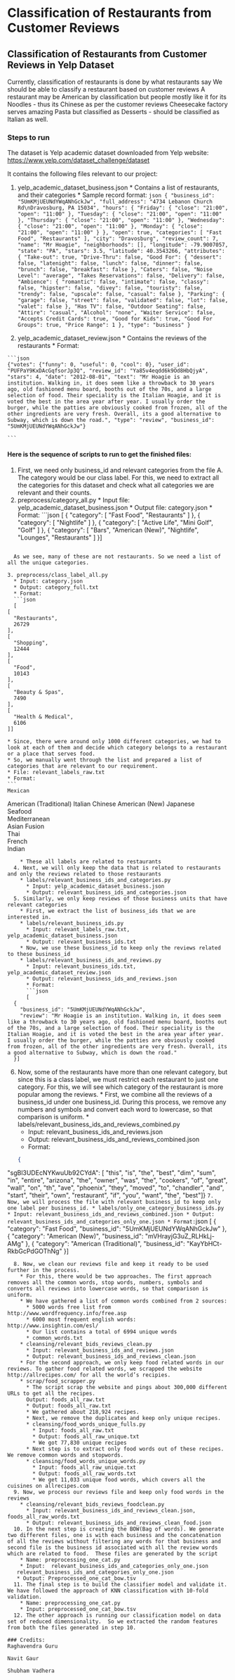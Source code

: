 # Classification of Restaurants from Customer Reviews

## Classification of Restaurants from Customer Reviews in Yelp Dataset
Currently, classification of restaurants is done by what restaurants say
We should be able to classify a restaurant based on customer reviews
A restaurant may be American by classification but people mostly like it for its Noodles - thus its Chinese as per the customer reviews
Cheesecake factory serves amazing Pasta but classified as Desserts - should be classified as
Italian as well.

### Steps to run

The dataset is Yelp academic dataset downloaded from Yelp website:
https://www.yelp.com/dataset_challenge/dataset

It contains the following files relevant to our project:
  1. yelp_academic_dataset_business.json
    * Contains a list of restaurants, and their categories
    * Sample record format:
    ```json
    {
	"business_id": "5UmKMjUEUNdYWqANhGckJw",
	"full_address": "4734 Lebanon Church Rd\nDravosburg, PA 15034",
	"hours": {
		"Friday": {
			"close": "21:00",
			"open": "11:00"
		},
		"Tuesday": {
			"close": "21:00",
			"open": "11:00"
		},
		"Thursday": {
			"close": "21:00",
			"open": "11:00"
		},
		"Wednesday": {
			"close": "21:00",
			"open": "11:00"
		},
		"Monday": {
			"close": "21:00",
			"open": "11:00"
		}
	},
	"open": true,
	"categories": [
		"Fast Food",
		"Restaurants"
	],
	"city": "Dravosburg",
	"review_count": 7,
	"name": "Mr Hoagie",
	"neighborhoods": [],
	"longitude": -79.9007057,
	"state": "PA",
	"stars": 3.5,
	"latitude": 40.3543266,
	"attributes": {
		"Take-out": true,
		"Drive-Thru": false,
		"Good For": {
			"dessert": false,
			"latenight": false,
			"lunch": false,
			"dinner": false,
			"brunch": false,
			"breakfast": false
		},
		"Caters": false,
		"Noise Level": "average",
		"Takes Reservations": false,
		"Delivery": false,
		"Ambience": {
			"romantic": false,
			"intimate": false,
			"classy": false,
			"hipster": false,
			"divey": false,
			"touristy": false,
			"trendy": false,
			"upscale": false,
			"casual": false
		},
		"Parking": {
			"garage": false,
			"street": false,
			"validated": false,
			"lot": false,
			"valet": false
		},
		"Has TV": false,
		"Outdoor Seating": false,
		"Attire": "casual",
		"Alcohol": "none",
		"Waiter Service": false,
		"Accepts Credit Cards": true,
		"Good for Kids": true,
		"Good For Groups": true,
		"Price Range": 1
	},
	"type": "business"
}
    ```

  2. yelp_academic_dataset_review.json
    * Contains the reviews of the restaurants
    * Format:

    ```json
    {"votes": {"funny": 0, "useful": 0, "cool": 0}, "user_id": "PUFPaY9KxDAcGqfsorJp3Q", "review_id": "Ya85v4eqdd6k9Od8HbQjyA", "stars": 4, "date": "2012-08-01", "text": "Mr Hoagie is an institution. Walking in, it does seem like a throwback to 30 years ago, old fashioned menu board, booths out of the 70s, and a large selection of food. Their speciality is the Italian Hoagie, and it is voted the best in the area year after year. I usually order the burger, while the patties are obviously cooked from frozen, all of the other ingredients are very fresh. Overall, its a good alternative to Subway, which is down the road.", "type": "review", "business_id": "5UmKMjUEUNdYWqANhGckJw"}

    ```

#### Here is the sequence of scripts to run to get the finished files:

  1. First, we need only business_id and relevant categories from the file A. The category would be our class label. For this, we need to extract all the categories for this dataset and check what all categories we are relevant and their counts.
  2. preprocess/category_all.py
    * Input file: yelp_academic_dataset_business.json
    * Output file: category.json
    * Format:
    ```json
    [
	{
		"category": [
			"Fast Food",
			"Restaurants"
		]
	},
	{
		"category": [
			"Nightlife"
		]
	},
	{
		"category": [
			"Active Life",
			"Mini Golf",
			"Golf"
		]
	},
	{
		"category": [
			"Bars",
			"American (New)",
			"Nightlife",
			"Lounges",
			"Restaurants"
		]
	}]
  ```
    
    As we see, many of these are not restaurants. So we need a list of all the unique categories.

  3. preprocess/class_label_all.py
    * Input: category.json
    * Output: category_full.txt
    * Format:
    ```json
    [
  [
    "Restaurants",
    26729
  ],
  [
    "Shopping",
    12444
  ],
  [
    "Food",
    10143
  ],
  [
    "Beauty & Spas",
    7490
  ],
  [
    "Health & Medical",
    6106
  ]]
```
    * Since, there were around only 1000 different categories, we had to look at each of them and decide which category belongs to a restaurant or a place that serves food.
    * So, we manually went through the list and prepared a list of categories that are relevant to our requirement.
    * File: relevant_labels_raw.txt
    * Format:
    ```
    Mexican
American (Traditional)
Italian
Chinese
American (New)
Japanese       
Seafood        
Mediterranean  
Asian Fusion   
Thai          
French         
Indian
```
    * These all labels are related to restaurants
  4. Next, we will only keep the data that is related to restaurants and only the reviews related to those restaurants
    * labels/relevant_business_ids_and_categories.py
      * Input: yelp_academic_dataset_business.json
      * Output: relevant_business_ids_and_categories.json
  5. Similarly, we only keep reviews of those business units that have relevant categories
    * First, we extract the list of business_ids that we are interested in.
    * labels/relevant_business_ids.py
      * Input: relevant_labels_raw.txt, yelp_academic_dataset_business.json
      * Output: relevant_business_ids.txt
    * Now, we use these business_id to keep only the reviews related to these business_id
    * labels/relevant_business_ids_and_reviews.py
      * Input: relevant_business_ids.txt, yelp_academic_dataset_review.json
      * Output: relevant_business_ids_and_reviews.json
      * Format:
      ```json
      [
  {
    "business_id": "5UmKMjUEUNdYWqANhGckJw",
    "review": "Mr Hoagie is an institution. Walking in, it does seem like a throwback to 30 years ago, old fashioned menu board, booths out of the 70s, and a large selection of food. Their speciality is the Italian Hoagie, and it is voted the best in the area year after year. I usually order the burger, while the patties are obviously cooked from frozen, all of the other ingredients are very fresh. Overall, its a good alternative to Subway, which is down the road."
  }]
```
  6. Now, some of the restaurants have more than one relevant category, but since this is a class label, we must restrict each restaurant to just one category. For this, we will see which category of the restaurant is more popular among the reviews.
    * First, we combine all the reviews of a business_id under one business_id. During this process, we remove any numbers and symbols and convert each word to lowercase, so that comparison is uniform.
    * labels/relevant_business_ids_and_reviews_combined.py
      * Input: relevant_business_ids_and_reviews.json
      * Output: relevant_business_ids_and_reviews_combined.json
      * Format:
      ```json
      {
  "sgBl3UDEcNYKwuUb92CYdA": [
    "this",
    "is",
    "the",
    "best",
    "dim",
    "sum",
    "in",
    "entire",
    "arizona",
    "the",
    "owner",
    "was",
    "the",
    "cookers",
    "of",
    "great",
    "wall",
    "on",
    "th",
    "ave",
    "phoenix",
    "they",
    "moved",
    "to",
    "chandler",
    "and",
    "start",
    "their",
    "own",
    "restaurant",
    "if",
    "you",
    "want",
    "the",
    "best"]}
    ```
  7. Now, we will process the file with relevant business_id to keep only one label per business_id.
    * labels/only_one_category_business_ids.py
      * Input: relevant_business_ids_and_reviews_combined.json
      * Output: relevant_business_ids_and_categories_only_one.json
      * Format:
      ```json
      [
  {
    "category": "Fast Food",
    "business_id": "5UmKMjUEUNdYWqANhGckJw"
  },
  {
    "category": "American (New)",
    "business_id": "mVHrayjG3uZ_RLHkLj-AMg"
  },
  {
    "category": "American (Traditional)",
    "business_id": "KayYbHCt-RkbGcPdGOThNg"
  }]
```
  8. Now, we clean our reviews file and keep it ready to be used further in the process.
    * For this, there would be two approaches. The first approach removes all the common words, stop words, numbers, symbols and converts all reviews into lowercase words, so that comparison is uniform.
    * We have gathered a list of common words combined from 2 sources:
      * 5000 words free list from http://www.wordfrequency.info/free.asp
      * 6000 most frequent english words: http://www.insightin.com/esl/
      * Our list contains a total of 6994 unique words
      * common_words.txt
    * cleansing/relevant_bids_reviews_clean.py
      * Input: relevant_business_ids_and_reviews.json
      * Output: relevant_business_ids_and_reviews_clean.json
    * For the second approach, we only keep food related words in our reviews. To gather food related words, we scrapped the website http://allrecipes.com/ for all the world’s recipies.
    * scrap/food_scrapper.py
      * The script scrap the website and pings about 300,000 different URLs to get all the recipes.
      Output: foods_all_raw.txt
      * Output: foods_all_raw.txt
      * We gathered about 218,924 recipes.
      * Next, we remove the duplicates and keep only unique recipes.
      * cleansing/food_words_unique_fulls.py
        * Input: foods_all_raw.txt
        * Output: foods_all_raw_unique.txt
        * We got 77,830 unique recipes
      * Next step is to extract only food words out of these recipes. We remove common words and stopwords.
      * cleansing/food_words_unique_words.py
        * Input: foods_all_raw_unique.txt
        * Output: foods_all_raw_words.txt
        * We get 11,033 unique food words, which covers all the cuisines on allrecipes.com
  9. Now, we process our reviews file and keep only food words in the reviews
    * cleansing/relevant_bids_reviews_foodclean.py
      * Input: relevant_business_ids_and_reviews_clean.json, foods_all_raw_words.txt
      * Output: relevant_business_ids_and_reviews_clean_food.json
  10. In the next step is creating the BOW(Bag of words). We generate two different files, one is with each business and the concatenation of all the reviews without filtering any words for that business and second file is the business id associated with all the review words which are related to food.  These files are generated by the script
    * Name: preprocessing_one_cat.py
    * Input:  relevant_business_ids_and_categories_only_one.json
   relevant_business_ids_and_categories_only_one.json
   * Output: Preprocessed_one_cat_bow.tsv
  11. The final step is to build the classifier model and validate it. We have followed the approach of KNN classification with 10-fold validation.
    * Name: preprocessing_one_cat.py
    * Input: preprocessed_one_cat_bow.tsv
  12. The other approach is running our classification model on data set of reduced dimensionality.  So we extracted the random features from both the files generated in step 10.

### Credits:
Raghavendra Guru

Navit Gaur

Shubham Vadhera
